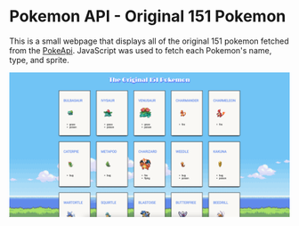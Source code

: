 # Pokemon API - Original 151 Pokemon

This is a small webpage that displays all of the original 151 pokemon fetched from the [PokeApi](https://pokeapi.co/). JavaScript was used to fetch each Pokemon's name, type, and sprite. 

![image of site](pokeScreenshot.png)